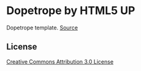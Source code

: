 
# Dopetrope by HTML5 UP

Dopetrope template. [Source](https://html5up.net/dopetrope)

## License

[Creative Commons Attribution 3.0 License](https://html5up.net/license)